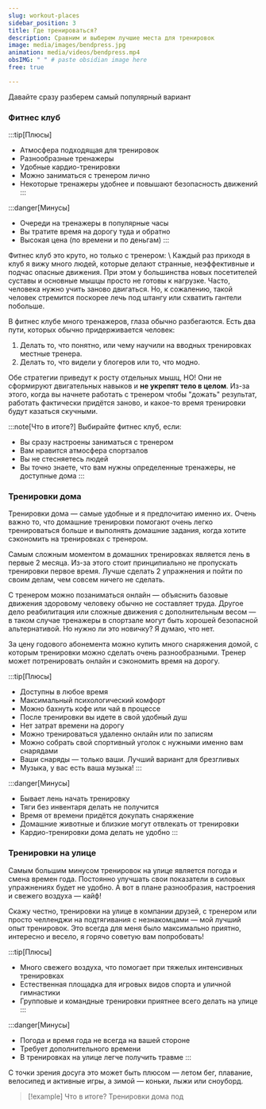 ```yaml
---
slug: workout-places
sidebar_position: 3
title: Где тренироваться?
description: Сравним и выберем лучшие места для тренировок
image: media/images/bendpress.jpg
animation: media/videos/bendpress.mp4
obsIMG: " " # paste obsidian image here
free: true

---
```


Давайте сразу разберем самый популярный вариант

### Фитнес клуб

:::tip[Плюсы]
- Атмосфера подходящая для тренировок
- Разнообразные тренажеры
- Удобные кардио-тренировки
- Можно заниматься с тренером лично
- Некоторые тренажеры удобнее и повышают безопасность движений
:::

:::danger[Минусы]
- Очереди на тренажеры в популярные часы
- Вы тратите время на дорогу туда и обратно
- Высокая цена (по времени и по деньгам)
:::

Фитнес клуб это круто, но только с тренером: \ 
Каждый раз приходя в клуб я вижу много людей, которые делают странные, неэффективные и подчас опасные движения. При этом у большинства новых посетителей суставы и основные мышцы просто не готовы к нагрузке. Часто, человека нужно учить заново двигаться. Но, к сожалению, такой человек стремится поскорее лечь под штангу или схватить гантели побольше. 

В фитнес клубе много тренажеров, глаза обычно разбегаются. Есть два пути, которых обычно придерживается человек:
1. Делать то, что понятно, или чему научили на вводных тренировках местные тренера.
2. Делать то, что видели у блогеров или то, что модно.

Обе стратегии приведут к росту отдельных мышц, НО! Они не сформируют двигательных навыков и **не укрепят тело в целом**. Из-за этого, когда вы начнете работать с тренером чтобы "дожать" результат, работать фактически придётся заново, и какое-то время тренировки будут казаться скучными.

:::note[Что в итоге?]
Выбирайте фитнес клуб, если: 
- Вы сразу настроены заниматься с тренером
- Вам нравится атмосфера спортзалов
- Вы не стесняетесь людей
- Вы точно знаете, что вам нужны определенные тренажеры, не доступные дома
:::

### Тренировки дома

Тренировки дома — самые удобные и я предпочитаю именно их. Очень важно то, что домашние тренировки помогают очень легко тренироваться больше и выполнять домашние задания, когда хотите сэкономить на тренировках с тренером.

Самым сложным моментом в домашних тренировках является лень в первые 2 месяца. Из-за этого стоит принципиально не пропускать тренировки первое время. Лучше сделать 2 упражнения и пойти по своим делам, чем совсем ничего не сделать.

С тренером можно позаниматься онлайн — объяснить базовые движения здоровому человеку обычно не составляет труда. Другое дело реабилитация или сложные движения с дополнительным весом — в таком случае тренажеры в спортзале могут быть хорошей безопасной альтернативой. Но нужно ли это новичку? Я думаю, что нет.

За цену годового абонемента можно купить много снаряжения домой, с которым тренировки можно сделать очень разнообразными. Тренер может потренировать онлайн и сэкономить время на дорогу.

:::tip[Плюсы]
- Доступны в любое время
- Максимальный психологический комфорт
- Можно бахнуть кофе или чай в процессе
- После тренировки вы идете в свой удобный душ
- Нет затрат времени на дорогу
- Можно тренироваться удаленно онлайн или по записям
- Можно собрать свой спортивный уголок с нужными именно вам снарядами
- Ваши снаряды — только ваши. Лучший вариант для брезгливых
- Музыка, у вас есть ваша музыка!
:::

:::danger[Минусы]
- Бывает лень начать тренировку
- Тяги без инвентаря делать не получится
- Время от времени придётся докупать снаряжение
- Домашние животные и близкие могут отвлекать от тренировки
- Кардио-тренировки дома делать не удобно
:::

### Тренировки на улице

Самым большим минусом тренировок на улице является погода и смена времен года. Постоянно улучшать свои показатели в силовых упражнениях будет не удобно. А вот в плане разнообразия, настроения и свежего воздуха — кайф!

Скажу честно, тренировки на улице в компании друзей, с тренером или просто челленджи на подтягивания с незнакомцами — мой лучший опыт тренировок. Это всегда для меня было максимально приятно, интересно и весело, я горячо советую вам попробовать!

:::tip[Плюсы]
- Много свежего воздуха, что помогает при тяжелых интенсивных тренировках
- Естественная площадка для игровых видов спорта и уличной гимнастики
- Групповые и командные тренировки приятнее всего делать на улице
:::

:::danger[Минусы]
- Погода и время года не всегда на вашей стороне
- Требует дополнительного времени
- В тренировках на улице легче получить травме
:::

С точки зрения досуга это может быть плюсом — летом бег, плавание, велосипед и активные игры, а зимой — коньки, лыжи или сноуборд. 


> [!example] Что в итоге?
>  Тренировки дома под
